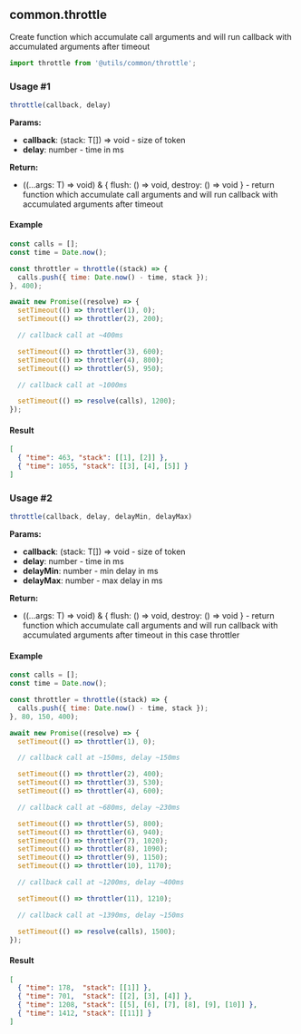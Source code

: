 ## common.throttle

Create function which accumulate call arguments and will run callback with accumulated arguments after timeout

```javascript
import throttle from '@utils/common/throttle';
```

### Usage #1

```javascript
throttle(callback, delay)
```

**Params:**

* **callback**: (stack: T[]) => void - size of token
* **delay**: number - time in ms

**Return:**

* ((...args: T) => void) & { flush: () => void, destroy: () => void } - return function which accumulate call arguments and will run callback with accumulated arguments after timeout

#### Example

```javascript
const calls = [];
const time = Date.now();

const throttler = throttle((stack) => {
  calls.push({ time: Date.now() - time, stack });
}, 400);

await new Promise((resolve) => {
  setTimeout(() => throttler(1), 0);
  setTimeout(() => throttler(2), 200);

  // callback call at ~400ms

  setTimeout(() => throttler(3), 600);
  setTimeout(() => throttler(4), 800);
  setTimeout(() => throttler(5), 950);

  // callback call at ~1000ms

  setTimeout(() => resolve(calls), 1200);
});
```

#### Result

```json
[
  { "time": 463, "stack": [[1], [2]] },
  { "time": 1055, "stack": [[3], [4], [5]] }
]
```

### Usage #2

```javascript
throttle(callback, delay, delayMin, delayMax)
```

**Params:**

* **callback**: (stack: T[]) => void - size of token
* **delay**: number - time in ms
* **delayMin**: number - min delay in ms
* **delayMax**: number - max delay in ms

**Return:**

* ((...args: T) => void) & { flush: () => void, destroy: () => void } - return function which accumulate call arguments and will run callback with accumulated arguments after timeout
in this case throttler

#### Example

```javascript
const calls = [];
const time = Date.now();

const throttler = throttle((stack) => {
  calls.push({ time: Date.now() - time, stack });
}, 80, 150, 400);

await new Promise((resolve) => {
  setTimeout(() => throttler(1), 0);

  // callback call at ~150ms, delay ~150ms

  setTimeout(() => throttler(2), 400);
  setTimeout(() => throttler(3), 530);
  setTimeout(() => throttler(4), 600);

  // callback call at ~680ms, delay ~230ms

  setTimeout(() => throttler(5), 800);
  setTimeout(() => throttler(6), 940);
  setTimeout(() => throttler(7), 1020);
  setTimeout(() => throttler(8), 1090);
  setTimeout(() => throttler(9), 1150);
  setTimeout(() => throttler(10), 1170);

  // callback call at ~1200ms, delay ~400ms

  setTimeout(() => throttler(11), 1210);

  // callback call at ~1390ms, delay ~150ms

  setTimeout(() => resolve(calls), 1500);
});
```

#### Result

```json
[
  { "time": 178,  "stack": [[1]] },
  { "time": 701,  "stack": [[2], [3], [4]] },
  { "time": 1208, "stack": [[5], [6], [7], [8], [9], [10]] },
  { "time": 1412, "stack": [[11]] }
]
```